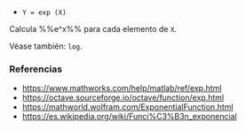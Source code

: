 * `Y = exp (X)`

Calcula %%e^x%% para cada elemento de `X`.

Véase también: `log`.

### Referencias

* https://www.mathworks.com/help/matlab/ref/exp.html
* https://octave.sourceforge.io/octave/function/exp.html
* https://mathworld.wolfram.com/ExponentialFunction.html
* https://es.wikipedia.org/wiki/Funci%C3%B3n_exponencial
